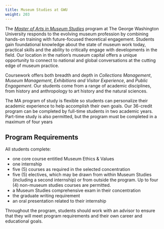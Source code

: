 ```yaml
---
title: Museum Studies at GWU
weight: 203
---
```


The [*Master of Arts in Museum Studies*](https://corcoran.gwu.edu/museum-studies) program at The George Washington University responds to the evolving museum profession by combining hands-on training with future-focused theoretical engagement.  Students gain foundational knowledge about the state of museum work today, practical skills and the ability to critically engage with developments in the field. Our location in the nation’s museum capital offers a unique opportunity to connect to national and global conversations at the cutting edge of museum practice.

Coursework offers both breadth and depth in *Collections Management*, *Museum Management*, *Exhibitions and Visitor Experience*, and *Public Engagement*. Our students come from a range of academic disciplines, from history and anthropology to art history and the natural sciences.

The MA program of study is flexible so students can personalize their academic experience to help accomplish their own goals. Our 36-credit program can be completed by full-time students in two academic years. Part-time study is also permitted, but the program must be completed in a maximum of four years

## Program Requirements
All students complete:  

- one core course entitled Museum Ethics & Values
- one internship
- five (5) courses as required in the selected concentration
- five (5) electives, which may be drawn from within Museum Studies (including a second internship) or from outside the program. Up to four (4) non-museum studies courses are permitted.
- a Museum Studies comprehensive exam in their concentration
- the graduate writing requirement
- an oral presentation related to their internship

Throughout the program, students should work with an advisor to ensure that they will meet program requirements and their own career and educational goals.
